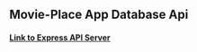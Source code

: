 ## Movie-Place App Database Api

#### [Link to Express API Server](https://github.com/bradford-hamilton/Movie-Place-Express-API)
